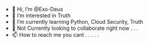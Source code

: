 - 👋 Hi, I’m @Exo-Deus
- 👀 I’m interested in Truth
- 🌱 I’m currently learning Python, Cloud Security, Truth
- 💞️ Not Currently looking to collaborate right now . . . 
- 📫 How to reach me you cant . . . . .

<!---
Exo-Deus/Exo-Deus is a ✨ special ✨ repository because its `README.md` (this file) appears on your GitHub profile.
You can click the Preview link to take a look at your changes.
--->
